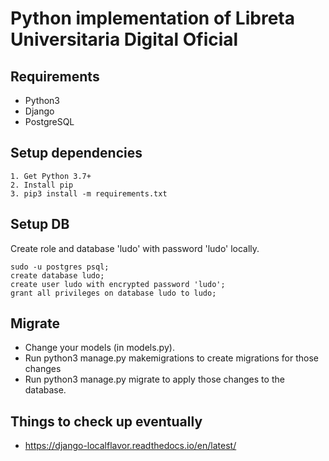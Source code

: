 # Python implementation of Libreta Universitaria Digital Oficial

## Requirements
- Python3
- Django
- PostgreSQL

## Setup dependencies
```
1. Get Python 3.7+
2. Install pip
3. pip3 install -m requirements.txt
```

## Setup DB
Create role and database 'ludo' with password 'ludo' locally.
```
sudo -u postgres psql;
create database ludo;
create user ludo with encrypted password 'ludo';
grant all privileges on database ludo to ludo;
```

## Migrate
- Change your models (in models.py).
- Run python3 manage.py makemigrations to create migrations for those changes
- Run python3 manage.py migrate to apply those changes to the database.

## Things to check up eventually
- https://django-localflavor.readthedocs.io/en/latest/
